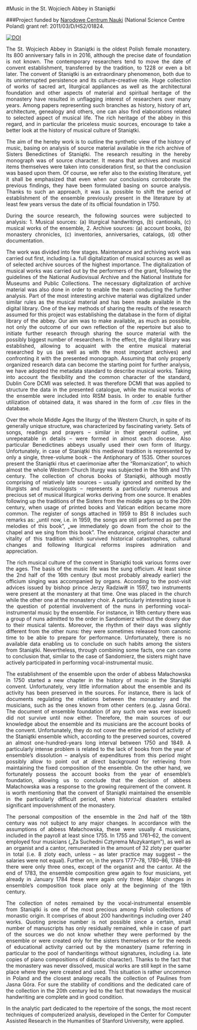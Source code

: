 #Music in the St. Wojciech Abbey in Staniątki

###Project funded by <a target="new" href="http://www.ncn.gov.pl">Narodowe Centrum Nauki</a> (National Science Centre Poland) grant ref: 2011/03/D/HS2/01824.

<a href="https://doi.org/10.5281/zenodo.291881"><img src="https://zenodo.org/badge/DOI/10.5281/zenodo.291881.svg" alt="DOI"></a>

<p align="justify">
The St. Wojciech Abbey in Staniątki is the oldest Polish female monastery. Its 800 anniversary falls in in 2016, although the precise date of foundation is not known. The contemporary researchers tend to move the date of convent establishment, transferred by the tradition, to 1228 or even a bit later. The convent of Staniątki is an extraordinary phenomenon, both due to its uninterrupted persistence and its culture-creative role. Huge collection of works of sacred art, liturgical appliances as well as the architectural foundation and other aspects of material and spiritual heritage of the monastery have resulted in unflagging interest of researchers over many years. Among papers representing such branches as history, history of art, architecture, genealogy and others, one can also find elaborations related to selected aspect of musical life. The rich heritage of the abbey in this regard, and in particular the priceless music sources, encourage to take a better look at the history of musical culture of Staniątki.
</p>

<p align="justify">
The aim of the hereby work is to outline the synthetic view of the history of music, basing on analysis of source material available in the rich archive of Sisters Benedictines of Staniątki. The research resulting in the hereby monograph was of source character. It means that archives and musical items themselves were taken into consideration first, so that the conclusion was based upon them. Of course, we refer also to the existing literature, yet it shall be emphasized that even when our conclusions corroborate the previous findings, they have been formulated basing on source analysis. Thanks to such an approach, it was i.a. possible to shift the period of establishment of the ensemble previously present in the literature by at least few years versus the date of its official foundation in 1750.
</p>

<p align="justify">
During the source research, the following sources were subjected to analysis:
1.	Musical sources:
(a)	liturgical handwritings,
(b)	cantionals,
(c)	musical works of the ensemble,
2.	Archive sources:
(a)	account books,
(b)	monastery chronicles,
(c)	inventories, anniversaries, catalogs,
(d)	other documentation.
</p>

<p align="justify">
The work was divided into few stages. Maintenance and archiving work was carried out first, including i.a. full digitalization of musical sources as well as of selected archive sources of the highest importance. The digitalization of musical works was carried out by the performers of the grant, following the guidelines of the National Audiovisual Archive and the National Institute for Museums and Public Collections. The necessary digitalization of archive material was also done in order to enable the team conducting the further analysis. Part of the most interesting archive material was digitalized under similar rules as the musical material and has been made available in the digital library. One of the key methods of sharing the results of the research assumed for this project was establishing the database in the form of digital library of the abbey. Our aim was to make available, as much as possible, not only the outcome of our own reflection of the repertoire but also to initiate further research through sharing the source material with the possibly biggest number of researchers. In the effect, the digital library was established, allowing to acquaint with the entire musical material researched by us (as well as with the most important archives) and confronting it with the presented monograph. Assuming that only properly organized research data can become the starting point for further analysis, we have adopted the metadata standard to describe musical works. Taking into account the flexibility and the common character of the standard, Dublin Core DCMI was selected. It was therefore DCMI that was applied to structure the data in the presented catalogue, while the musical works of the ensemble were included into RISM basis. In order to enable further utilization of obtained data, it was shared in the form of .csv files in the database.
</p>

<p align="justify">
Over the whole Middle Ages the liturgy of the Western Church, in spite of its generally unique structure, was characterized by fascinating variety. Sets of songs, readings and prayers – similar in their general outline, yet unrepeatable in details – were formed in almost each diocese. Also particular Benedictines abbeys usually used their own form of liturgy. Unfortunately, in case of Staniątki this medieval tradition is represented by only a single, three-volume book – the Antiphonary of 1535. Other sources present the Staniątki ritus et caerimoniae after the “Romanization”, to which almost the whole Western Church liturgy was subjected in the 16th and 17th century. The collection of chorus books of Staniątki, although mostly comprising of relatively late sources – usually ignored and omitted by the liturgists and musicologists – represents a particularly numerous and precious set of musical liturgical works deriving from one source. It enables following up the traditions of the Sisters from the middle ages up to the 20th century, when usage of printed books and Vatican edition became more common. The register of songs attached in 1959 to BSt 8 includes such remarks as: „until now, i.e. in 1959, the songs are still performed as per the melodies of this book”, „we immediately go down from the choir to the chapel and we sing from this book”. The endurance, original character and vitality of this tradition which survived historical catastrophes, cultural changes and following liturgical reforms inspires admiration and appreciation.
</p>

<p align="justify">
The rich musical culture of the convent in Staniątki took various forms over the ages. The basis of the music life was the sung officium. At least since the 2nd half of the 16th century (but most probably already earlier) the officium singing was accompanied by organs. According to the post-visit advices issued by bishop prince Jerzy Radziwiłł in 1597, two instruments were present at the monastery at that time. One was placed in the church while the other one at the monastery choir. A particularly interesting issue is the question of potential involvement of the nuns in performing vocal-instrumental music by the ensemble. For instance, in 18th century there was a group of nuns admitted to the order in Sandomierz without the dowry due to their musical talents. Moreover, the rhythm of their days was slightly different from the other nuns: they were sometimes released from canonic time to be able to prepare  for performance. Unfortunately, there is no available data enabling us to conclude on such habits among the sisters from Staniątki. Nevertheless, through combining some facts, one can come to conclusion that, similar to the case of Sandomierz, the sisters might have actively participated in performing vocal-instrumental music.
</p>

<p align="justify">
The establishment of the ensemble upon the order of abbess Małachowska in 1750 started a new chapter in the history of music in the Staniątki convent. Unfortunately, very little information about the ensemble and its activity has been preserved in the sources. For instance, there is lack of documents regulating the relations between the monastery and the musicians, such as the ones known from other centers (e.g. Jasna Góra). The document of ensemble foundation (if any such one was ever issued) did not survive until now either. Therefore, the main sources of our knowledge about the ensemble and its musicians are the account books of the convent. Unfortunately, they do not cover the entire period of activity of the Staniątki ensemble which, according to the preserved sources, covered an almost one-hundred-years long interval between 1750 and 1849. A particularly intense problem is related to the lack of books from the year of ensemble’s dissolution – analysis of expenditures from this period might possibly allow to point out at direct background for retrieving from maintaining the fixed composition of the ensemble. On the other hand, we fortunately possess the account books from the year of ensemble’s foundation, allowing us to conclude that the decision of abbess Małachowska was a response to the growing requirement of the convent. It is worth mentioning that the convent of Staniątki maintained the ensemble in the particularly difficult period, when historical disasters entailed significant impoverishment of the monastery.
</p>

<p align="justify">
The personal composition of the ensemble in the 2nd half of the 18th century was not subject to any major changes. In accordance with the assumptions of abbess Małachowska, these were usually 4 musicians, included in the payroll at least since 1755. In 1755 and 1761–62, the convent employed four musicians („Za Suchedni Cztyrema Muzykantąm”), as well as an organist and a cantor, remunerated in the amount of 32 zloty per quarter in total (i.e. 8 zloty each, unless – as later practice may suggest – the salaries were not equal). Further on, in the years 1777–78, 1780–86, 1788–89 there were only three ones, except of the organist and the cantor. At the end of 1783, the ensemble composition grew again to four musicians, yet already in January 1784 these were again only three. Major changes in ensemble’s composition took place only at the beginning of the 19th century.
</p>

<p align="justify">
The collection of notes remained by the vocal-instrumental ensemble from Staniątki is one of the most precious among Polish collections of monastic origin. It comprises of about 200 handwritings including over 240 works. Quoting precise number is not possible since a certain, small number of manuscripts has only residually remained, while in case of part of the sources we do not know whether they were performed by the ensemble or were created only for the sisters themselves or for the needs of educational activity carried out by the monastery (same referring in particular to the pool of  handwritings without signatures, including i.a. late copies of piano compositions of didactic character). Thanks to the fact that the monastery was never dissolved, musical works are still kept in the same place where they were created and used. This situation is rather uncommon in Poland and the closest analogy recalls the collection of Paulines from Jasna Góra. For sure the stability of conditions and the dedicated care of the collection in the 20th century led to the fact that nowadays the musical handwriting are complete and in good condition.
</p>

<p align="justify">
In the analytic part dedicated to the repertoire of the songs, the most recent techniques of computerized analysis, developed in the Center for Computer Assisted Research in the Humanities of Stanford University, were applied.
</p>
